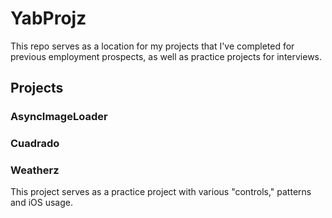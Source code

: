 # YabProjz

This repo serves as a location for my projects that I've completed for previous employment prospects, as well as practice projects for interviews.

## Projects

### AsyncImageLoader

### Cuadrado

### Weatherz

This project serves as a practice project with various "controls," patterns and iOS usage.